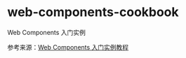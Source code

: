# web-components-cookbook
Web Components 入门实例

参考来源：[Web Components 入门实例教程](https://www.ruanyifeng.com/blog/2019/08/web_components.html)

